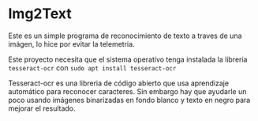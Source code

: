 # Img2Text

Este es un simple programa de reconocimiento de texto a traves de una imágen, lo hice por evitar la telemetria.

Este proyecto necesita que el sistema operativo tenga instalada la libreria `tesseract-ocr` con `sudo apt install tesseract-ocr`

Tesseract-ocr es una libreria de código abierto que usa aprendizaje automático para reconocer caracteres. Sin embargo hay que ayudarle un poco usando imágenes binarizadas en fondo blanco y texto en negro para mejorar el resultado.